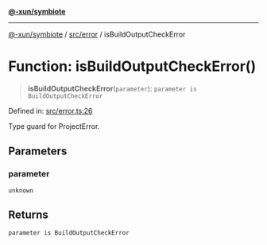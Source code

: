 [**@-xun/symbiote**](../../../README.md)

***

[@-xun/symbiote](../../../README.md) / [src/error](../README.md) / isBuildOutputCheckError

# Function: isBuildOutputCheckError()

> **isBuildOutputCheckError**(`parameter`): `parameter is BuildOutputCheckError`

Defined in: [src/error.ts:26](https://github.com/Xunnamius/symbiote/blob/c8e7e58364e34d94a79ee4d48272a3e971d09e09/src/error.ts#L26)

Type guard for ProjectError.

## Parameters

### parameter

`unknown`

## Returns

`parameter is BuildOutputCheckError`
